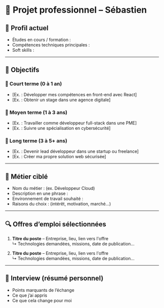 # 💼 Projet professionnel – Sébastien

## 👤 Profil actuel
- Études en cours / formation :
- Compétences techniques principales :
- Soft skills :

---

## 🎯 Objectifs

### 🔹 Court terme (0 à 1 an)
- [Ex. : Développer mes compétences en front-end avec React]
- [Ex. : Obtenir un stage dans une agence digitale]

### 🔹 Moyen terme (1 à 3 ans)
- [Ex. : Travailler comme développeur full-stack dans une PME]
- [Ex. : Suivre une spécialisation en cybersécurité]

### 🔹 Long terme (3 à 5+ ans)
- [Ex. : Devenir lead développeur dans une startup ou freelance]
- [Ex. : Créer ma propre solution web sécurisée]

---

## 💼 Métier ciblé
- Nom du métier : (ex. Développeur Cloud)
- Description en une phrase :
- Environnement de travail souhaité :
- Raisons du choix : (intérêt, motivation, marché...)

---

## 🔍 Offres d’emploi sélectionnées
1. **Titre du poste** – Entreprise, lieu, lien vers l'offre  
   ↳ Technologies demandées, missions, date de publication...

2. **Titre du poste** – Entreprise, lieu, lien vers l'offre  
   ↳ Technologies demandées, missions, date de publication...

---

## 🧠 Interview (résumé personnel)
- Points marquants de l’échange
- Ce que j’ai appris
- Ce que cela change pour moi
